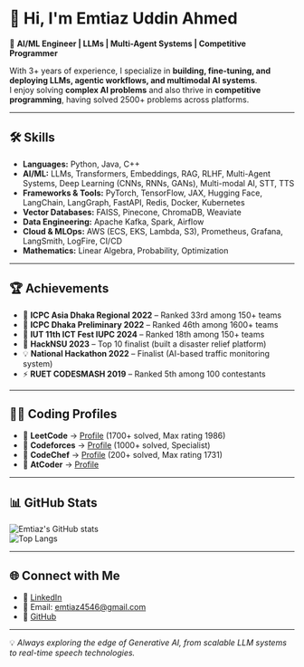 # 👋 Hi, I'm Emtiaz Uddin Ahmed  

🚀 **AI/ML Engineer | LLMs | Multi-Agent Systems | Competitive Programmer**  

With 3+ years of experience, I specialize in **building, fine-tuning, and deploying LLMs, agentic workflows, and multimodal AI systems**.  
I enjoy solving **complex AI problems** and also thrive in **competitive programming**, having solved 2500+ problems across platforms.  

---

## 🛠️ Skills  

- **Languages:** Python, Java, C++  
- **AI/ML:** LLMs, Transformers, Embeddings, RAG, RLHF, Multi-Agent Systems, Deep Learning (CNNs, RNNs, GANs), Multi-modal AI, STT, TTS  
- **Frameworks & Tools:** PyTorch, TensorFlow, JAX, Hugging Face, LangChain, LangGraph, FastAPI, Redis, Docker, Kubernetes  
- **Vector Databases:** FAISS, Pinecone, ChromaDB, Weaviate  
- **Data Engineering:** Apache Kafka, Spark, Airflow  
- **Cloud & MLOps:** AWS (ECS, EKS, Lambda, S3), Prometheus, Grafana, LangSmith, LogFire, CI/CD  
- **Mathematics:** Linear Algebra, Probability, Optimization  

---

## 🏆 Achievements  

- 🥇 **ICPC Asia Dhaka Regional 2022** – Ranked 33rd among 150+ teams  
- 🥈 **ICPC Dhaka Preliminary 2022** – Ranked 46th among 1600+ teams  
- 🥉 **IUT 11th ICT Fest IUPC 2024** – Ranked 18th among 150+ teams  
- 🎯 **HackNSU 2023** – Top 10 finalist (built a disaster relief platform)  
- 💡 **National Hackathon 2022** – Finalist (AI-based traffic monitoring system)  
- ⚡ **RUET CODESMASH 2019** – Ranked 5th among 100 contestants  

---

## 👨‍💻 Coding Profiles  

- 🥇 **LeetCode** → [Profile](https://leetcode.com/u/emtiazahmed) (1700+ solved, Max rating 1986)  
- 🥈 **Codeforces** → [Profile](https://codeforces.com/profile/dakshg) (1000+ solved, Specialist)  
- 🥉 **CodeChef** → [Profile](https://www.codechef.com/users/knight_01) (200+ solved, Max rating 1731)  
- 🎯 **AtCoder** → [Profile](https://atcoder.jp/users/EMTIAZ_AHMED)  

---

## 📊 GitHub Stats  

![Emtiaz's GitHub stats](https://github-readme-stats.vercel.app/api?username=EMTIAZ-RUET&show_icons=true&theme=tokyonight)  
![Top Langs](https://github-readme-stats.vercel.app/api/top-langs/?username=EMTIAZ-RUET&layout=compact&theme=tokyonight)  

---

## 🌐 Connect with Me  

- 💼 [LinkedIn](https://www.linkedin.com/in/emtiazuddinahmed/)  
- 📧 Email: emtiaz4546@gmail.com  
- 🐙 [GitHub](https://github.com/EMTIAZ-RUET)  

---

💡 *Always exploring the edge of Generative AI, from scalable LLM systems to real-time speech technologies.*  
